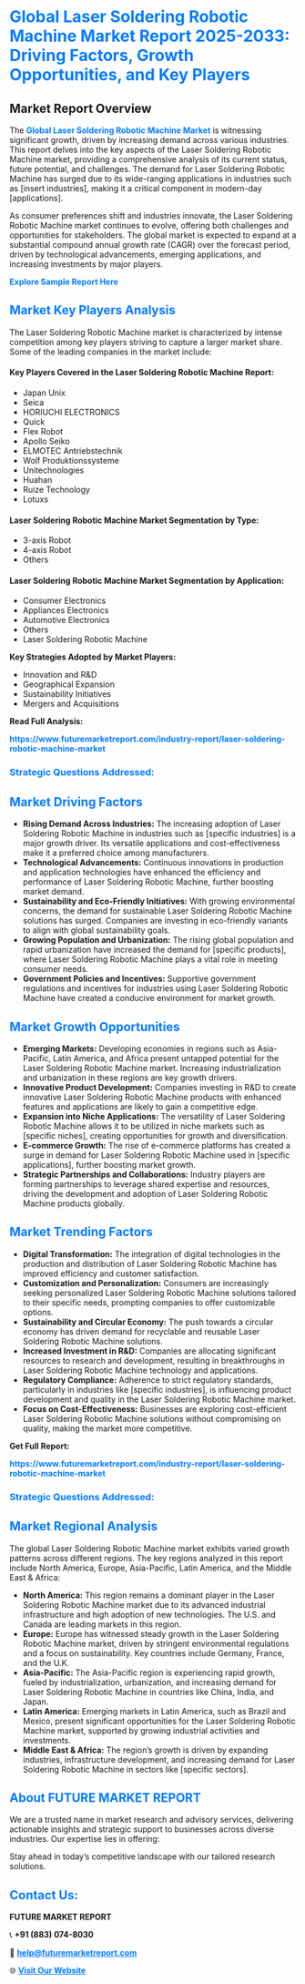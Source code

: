 <h1 style="color: #007BFF;">Global Laser Soldering Robotic Machine Market Report 2025-2033: Driving Factors, Growth Opportunities, and Key Players</h1>

<section id="overview">
<h2>Market Report Overview</h2>
<p>The <a href="https://www.futuremarketreport.com/industry-report/laser-soldering-robotic-machine-market" style="color: #007BFF; text-decoration: none;"><strong>Global Laser Soldering Robotic Machine Market</strong></a> is witnessing significant growth, driven by increasing demand across various industries. This report delves into the key aspects of the Laser Soldering Robotic Machine market, providing a comprehensive analysis of its current status, future potential, and challenges. The demand for Laser Soldering Robotic Machine has surged due to its wide-ranging applications in industries such as [insert industries], making it a critical component in modern-day [applications].</p>
<p>As consumer preferences shift and industries innovate, the Laser Soldering Robotic Machine market continues to evolve, offering both challenges and opportunities for stakeholders. The global market is expected to expand at a substantial compound annual growth rate (CAGR) over the forecast period, driven by technological advancements, emerging applications, and increasing investments by major players.</p>
</section>

<section id="overview">
<p><a href="https://www.futuremarketreport.com/request-sample/reportId=127921" style="color: #007BFF; text-decoration: none;"><strong>Explore Sample Report Here</strong></a></p>
</section>

<section id="key-players">
<h2 style="color: #007BFF;">Market Key Players Analysis</h2>
<p>The Laser Soldering Robotic Machine market is characterized by intense competition among key players striving to capture a larger market share. Some of the leading companies in the market include:</p>
<h4>Key Players Covered in the Laser Soldering Robotic Machine Report:</h4>
<ul><li>Japan Unix</li><li>Seica</li><li>HORIUCHI ELECTRONICS</li><li>Quick</li><li>Flex Robot</li><li>Apollo Seiko</li><li>ELMOTEC Antriebstechnik</li><li>Wolf Produktionssysteme</li><li>Unitechnologies</li><li>Huahan</li><li>Ruize Technology</li><li>Lotuxs</li></ul>
<h4>Laser Soldering Robotic Machine Market Segmentation by Type:</h4>
<ul><li>3-axis Robot</li><li>4-axis Robot</li><li>Others</li></ul>

<h4>Laser Soldering Robotic Machine Market Segmentation by Application:</h4>
<ul><li>Consumer Electronics</li><li>Appliances Electronics</li><li>Automotive Electronics</li><li>Others</li><li>Laser Soldering Robotic Machine</li></ul>
<p><strong>Key Strategies Adopted by Market Players:</strong></p>
<ul>
<li>Innovation and R&D</li>
<li>Geographical Expansion</li>
<li>Sustainability Initiatives</li>
<li>Mergers and Acquisitions</li>
</ul>
</section>

<section>
<p><strong>Read Full Analysis: </strong></p><a href="https://www.futuremarketreport.com/industry-report/laser-soldering-robotic-machine-market" style="color: #007BFF; text-decoration: none;"><strong>https://www.futuremarketreport.com/industry-report/laser-soldering-robotic-machine-market</strong></a>
<h3 style="color: #007BFF;">Strategic Questions Addressed:</h3>
</section>

<section id="driving-factors">
<h2 style="color: #007BFF;">Market Driving Factors</h2>
<ul>
<li><strong>Rising Demand Across Industries:</strong> The increasing adoption of Laser Soldering Robotic Machine in industries such as [specific industries] is a major growth driver. Its versatile applications and cost-effectiveness make it a preferred choice among manufacturers.</li>
<li><strong>Technological Advancements:</strong> Continuous innovations in production and application technologies have enhanced the efficiency and performance of Laser Soldering Robotic Machine, further boosting market demand.</li>
<li><strong>Sustainability and Eco-Friendly Initiatives:</strong> With growing environmental concerns, the demand for sustainable Laser Soldering Robotic Machine solutions has surged. Companies are investing in eco-friendly variants to align with global sustainability goals.</li>
<li><strong>Growing Population and Urbanization:</strong> The rising global population and rapid urbanization have increased the demand for [specific products], where Laser Soldering Robotic Machine plays a vital role in meeting consumer needs.</li>
<li><strong>Government Policies and Incentives:</strong> Supportive government regulations and incentives for industries using Laser Soldering Robotic Machine have created a conducive environment for market growth.</li>
</ul>
</section>

<section id="growth-opportunities">
<h2 style="color: #007BFF;">Market Growth Opportunities</h2>
<ul>
<li><strong>Emerging Markets:</strong> Developing economies in regions such as Asia-Pacific, Latin America, and Africa present untapped potential for the Laser Soldering Robotic Machine market. Increasing industrialization and urbanization in these regions are key growth drivers.</li>
<li><strong>Innovative Product Development:</strong> Companies investing in R&D to create innovative Laser Soldering Robotic Machine products with enhanced features and applications are likely to gain a competitive edge.</li>
<li><strong>Expansion into Niche Applications:</strong> The versatility of Laser Soldering Robotic Machine allows it to be utilized in niche markets such as [specific niches], creating opportunities for growth and diversification.</li>
<li><strong>E-commerce Growth:</strong> The rise of e-commerce platforms has created a surge in demand for Laser Soldering Robotic Machine used in [specific applications], further boosting market growth.</li>
<li><strong>Strategic Partnerships and Collaborations:</strong> Industry players are forming partnerships to leverage shared expertise and resources, driving the development and adoption of Laser Soldering Robotic Machine products globally.</li>
</ul>
</section>

<section id="trending-factors">
<h2 style="color: #007BFF;">Market Trending Factors</h2>
<ul>
<li><strong>Digital Transformation:</strong> The integration of digital technologies in the production and distribution of Laser Soldering Robotic Machine has improved efficiency and customer satisfaction.</li>
<li><strong>Customization and Personalization:</strong> Consumers are increasingly seeking personalized Laser Soldering Robotic Machine solutions tailored to their specific needs, prompting companies to offer customizable options.</li>
<li><strong>Sustainability and Circular Economy:</strong> The push towards a circular economy has driven demand for recyclable and reusable Laser Soldering Robotic Machine solutions.</li>
<li><strong>Increased Investment in R&D:</strong> Companies are allocating significant resources to research and development, resulting in breakthroughs in Laser Soldering Robotic Machine technology and applications.</li>
<li><strong>Regulatory Compliance:</strong> Adherence to strict regulatory standards, particularly in industries like [specific industries], is influencing product development and quality in the Laser Soldering Robotic Machine market.</li>
<li><strong>Focus on Cost-Effectiveness:</strong> Businesses are exploring cost-efficient Laser Soldering Robotic Machine solutions without compromising on quality, making the market more competitive.</li>
</ul>
</section>

<section>
<p><strong>Get Full Report: </strong></p><a href="https://www.futuremarketreport.com/industry-report/laser-soldering-robotic-machine-market" style="color: #007BFF; text-decoration: none;"><strong>https://www.futuremarketreport.com/industry-report/laser-soldering-robotic-machine-market</strong></a>
<h3 style="color: #007BFF;">Strategic Questions Addressed:</h3>
</section>


<section id="regional-analysis">
<h2 style="color: #007BFF;">Market Regional Analysis</h2>
<p>The global Laser Soldering Robotic Machine market exhibits varied growth patterns across different regions. The key regions analyzed in this report include North America, Europe, Asia-Pacific, Latin America, and the Middle East & Africa:</p>
<ul>
<li><strong>North America:</strong> This region remains a dominant player in the Laser Soldering Robotic Machine market due to its advanced industrial infrastructure and high adoption of new technologies. The U.S. and Canada are leading markets in this region.</li>
<li><strong>Europe:</strong> Europe has witnessed steady growth in the Laser Soldering Robotic Machine market, driven by stringent environmental regulations and a focus on sustainability. Key countries include Germany, France, and the U.K.</li>
<li><strong>Asia-Pacific:</strong> The Asia-Pacific region is experiencing rapid growth, fueled by industrialization, urbanization, and increasing demand for Laser Soldering Robotic Machine in countries like China, India, and Japan.</li>
<li><strong>Latin America:</strong> Emerging markets in Latin America, such as Brazil and Mexico, present significant opportunities for the Laser Soldering Robotic Machine market, supported by growing industrial activities and investments.</li>
<li><strong>Middle East & Africa:</strong> The region’s growth is driven by expanding industries, infrastructure development, and increasing demand for Laser Soldering Robotic Machine in sectors like [specific sectors].</li>
</ul>
</section>

<footer>
<h2 style="color: #007BFF;">About FUTURE MARKET REPORT</h2>
<p>We are a trusted name in market research and advisory services, delivering actionable insights and strategic support to businesses across diverse industries. Our expertise lies in offering:</p>

<p>Stay ahead in today’s competitive landscape with our tailored research solutions.</p>

<h2 style="color: #007BFF;">Contact Us:</h2>
<p><strong>FUTURE MARKET REPORT</strong></p>
<p>📞 <strong>+91 (883) 074-8030</strong></p>
<p>📧 <strong><a href="mailto:help@futuremarketreport.com" style="color: #007BFF;">help@futuremarketreport.com</a></strong></p>
<p>🌐 <strong><a href="https://www.futuremarketreport.com/" style="color: #007BFF;">Visit Our Website</a></strong></p>
</footer>